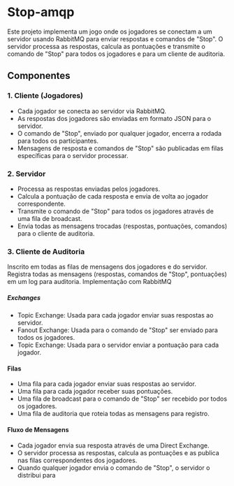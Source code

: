 # Stop-amqp
Este projeto implementa um jogo onde os jogadores se conectam a um servidor usando RabbitMQ para enviar respostas e comandos de "Stop". O servidor processa as respostas, calcula as pontuações e transmite o comando de "Stop" para todos os jogadores e para um cliente de auditoria.

## Componentes
### 1. Cliente (Jogadores)
- Cada jogador se conecta ao servidor via RabbitMQ.
- As respostas dos jogadores são enviadas em formato JSON para o servidor.
- O comando de "Stop", enviado por qualquer jogador, encerra a rodada para todos os participantes.
- Mensagens de resposta e comandos de "Stop" são publicadas em filas específicas para o servidor processar.
### 2. Servidor
- Processa as respostas enviadas pelos jogadores.
- Calcula a pontuação de cada resposta e envia de volta ao jogador correspondente.
- Transmite o comando de "Stop" para todos os jogadores através de uma fila de broadcast.
- Envia todas as mensagens trocadas (respostas, pontuações, comandos) para o cliente de auditoria.
### 3. Cliente de Auditoria
Inscrito em todas as filas de mensagens dos jogadores e do servidor.
Registra todas as mensagens (respostas, comandos de "Stop", pontuações) em um log para auditoria.
Implementação com RabbitMQ
##### Exchanges
- Topic Exchange: Usada para cada jogador enviar suas respostas ao servidor.
- Fanout Exchange: Usada para o comando de "Stop" ser enviado para todos os jogadores.
- Topic Exchange: Usada para o servidor enviar a pontuação para cada jogador.

#### Filas
- Uma fila para cada jogador enviar suas respostas ao servidor.
- Uma fila para cada jogador receber suas pontuações.
- Uma fila de broadcast para o comando de "Stop" ser recebido por todos os jogadores.
- Uma fila de auditoria que roteia todas as mensagens para registro.
#### Fluxo de Mensagens
- Cada jogador envia sua resposta através de uma Direct Exchange.
- O servidor processa as respostas, calcula as pontuações e as publica nas filas correspondentes dos jogadores.
- Quando qualquer jogador envia o comando de "Stop", o servidor o distribui para
